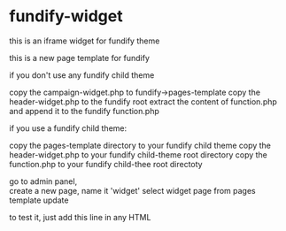 fundify-widget
==============

this is an iframe widget for fundify theme

this is a new page template for fundify

if you don't use any fundify child theme

copy the campaign-widget.php  to fundify->pages-template 
copy the header-widget.php to the fundify root
extract the content of function.php  and append it to the fundify function.php


if you use a fundify child theme:

copy the pages-template directory to your fundify child theme
copy the header-widget.php to your fundify child-theme root directory
copy the function.php to your fundify child-thee root directoty


go to admin panel,  
create a new page,   name it 'widget'
select widget page from pages template
update


to test it, just add this line in any HTML 


<iframe src="http://<your web site>/your_campaign_id/widget/" target="_blank" style="border:0px  none; width: 100%; min-height: 100%;" name="widget" marginheight="0px" marginwidth="0px" frameborder="0" scrolling="yes"></iframe>


to generate the iframe automatically  insert this line in what ever program you want
i did it in single-campaign.php

<textarea name="share-widget" class="iframe notranslate"><iframe src="<?php echo get_site_url(); ?>/<?php echo the_ID(); ?>/widget/" style="border:0px  none; width: 100%; min-height: 100%;" name="widget" marginheight="0px" marginwidth="0px" frameborder="0" scrolling="yes" target="_blank"></iframe></textarea>

you should also add an endpoint in permalink.php

	add_rewrite_endpoint( 'widget', EP_ALL );
	
futur update:

get the $wp_rewrite()function fired during the init() in crowdfunding.php 


